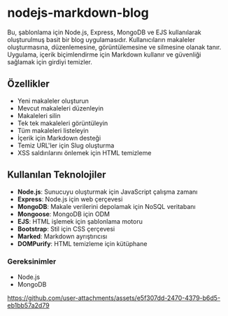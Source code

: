 # nodejs-markdown-blog

Bu, şablonlama için Node.js, Express, MongoDB ve EJS kullanılarak oluşturulmuş basit bir blog uygulamasıdır. Kullanıcıların makaleler oluşturmasına, düzenlemesine, görüntülemesine ve silmesine olanak tanır. Uygulama, içerik biçimlendirme için Markdown kullanır ve güvenliği sağlamak için girdiyi temizler.

## Özellikler
- Yeni makaleler oluşturun
- Mevcut makaleleri düzenleyin
- Makaleleri silin
- Tek tek makaleleri görüntüleyin
- Tüm makaleleri listeleyin
- İçerik için Markdown desteği
- Temiz URL'ler için Slug oluşturma
- XSS saldırılarını önlemek için HTML temizleme

## Kullanılan Teknolojiler
- **Node.js**: Sunucuyu oluşturmak için JavaScript çalışma zamanı
- **Express**: Node.js için web çerçevesi
- **MongoDB**: Makale verilerini depolamak için NoSQL veritabanı
- **Mongoose**: MongoDB için ODM
- **EJS**: HTML işlemek için şablonlama motoru
- **Bootstrap**: Stil için CSS çerçevesi
- **Marked**: Markdown ayrıştırıcısı
- **DOMPurify**: HTML temizleme için kütüphane

### Gereksinimler
- Node.js
- MongoDB

https://github.com/user-attachments/assets/e5f307dd-2470-4379-b6d5-eb1bb57a2d79

